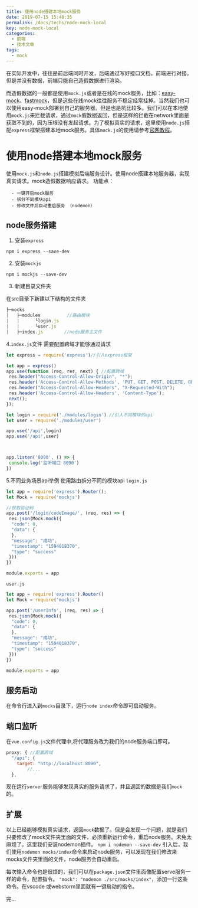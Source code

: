 ```yaml
---
title: 使用node搭建本地mock服务
date: 2019-07-15 15:40:35
permalink: /docs/techs/node-mock-local
key: node-mock-local
categories:
  - 前端
  - 技术文章
tags:
  - mock
---
```




在实际开发中，往往是前后端同时开发，后端通过写好接口文档，前端进行对接。但是并没有数据，前端只能自己造假数据进行渲染。
<!--more-->
而造假数据的一般都是使用`mock.js`或者是在线的mock服务，比如：[easy-mock](https://www.easy-mock.com/)、[fastmock](https://www.fastmock.site/)，但是这些在线mock往往服务不稳定经常挂掉。当然我们也可以使用easy-mock部署到自己的服务器。但是也是坑比较多。我们可以在本地使用`mock.js`来拦截请求，通过`mock`假数据返回，但是这样的拦截在network里面是获取不到的，因为压根没有发起请求。为了模拟真实的请求，这里使用`node.js`搭配`express`框架搭建本地mock服务。具体`mock.js`的使用请参考[官网教程](http://mockjs.com/)。

# 使用node搭建本地mock服务

使用`mock.js`和`node.js`搭建模拟后端服务设计。使用node搭建本地服务器，实现真实请求。mock造假数据响应请求。
功能点：

      - 一键开启mock服务
      - 拆分不同模块api
      - 修改文件后自动重启服务 （nodemon）

## node服务搭建

1. 安装`express`

`npm i express --save-dev`

2. 安装`mockjs`

`npm i mockjs --save-dev`

3. 新建目录文件夹

在src目录下新建以下结构的文件夹
```javascript
├─mocks
|   ├─modules          //路由模块
|   |      └login.js
|   |      └user.js
|   ├─index.js        //node服务主文件
```
4.`index.js`文件
需要配置跨域才能够通过请求
```javascript
let express = require('express')//引入express框架

let app = express()
app.use(function (req, res, next) { //配置跨域
 res.header("Access-Control-Allow-Origin", "*");
 res.header('Access-Control-Allow-Methods', 'PUT, GET, POST, DELETE, OPTIONS');
 res.header("Access-Control-Allow-Headers", "X-Requested-With");
 res.header('Access-Control-Allow-Headers', 'Content-Type');
 next();
});

let login = require('./modules/login') //引入不同模块的api
let user = require('./modules/user')

app.use('/api',login)
app.use('/api',user)



app.listen('8090', () => {
 console.log('监听端口 8090')
})
```
5.不同业务场景api举例
使用路由拆分不同的模块api
`login.js`
```javascript
let app = require('express').Router();  
let Mock = require('mockjs')

//获取验证码
app.post('/login/codeImage/', (req, res) => {
 res.json(Mock.mock({
  "code": 0,
  "data": {
  }, 
  "message": "成功", 
  "timestamp": "1594018370", 
  "type": "success"
 }))
})

module.exports = app
```
`user.js`
```javascript
let app = require('express').Router()
let Mock = require('mockjs')

app.post('/userInfo', (req, res) => {
 res.json(Mock.mock({
  "code": 0,
  "data": {
  },
  "message": "成功",
  "timestamp": "1594018370",
  "type": "success"
 }))
})

module.exports = app
```
## 服务启动
在命令行进入到`mocks`目录下，运行`node index`命令即可启动服务。
## 端口监听
在`vue.config.js`文件代理中,将代理服务改为我们的node服务端口即可。
```javascript
proxy: { //配置跨域
  "/api": {
    target: "http://localhost:8090",
		//...
  },
```
现在运行`server`服务能够发现真实的服务请求了，并且返回的数据是我们`mock`的。


## 扩展
以上已经能够模拟真实请求，返回`mock`数据了。但是会发现一个问题，就是我们只要修改了mock文件夹里面的文件，必须重新运行命令，重启node服务。未免太麻烦了。这里我们安装nodemon插件。
`npm i nodemon --save-dev`
引入后，我们使用`nodemon mocks/index`命令来启动node服务，可以发现在我们修改来mocks文件夹里面的文件，node服务会自动重启。


每次输入命令也是很烦的，我们可以在`package.json`文件里面像配置serve服务一样的命令，配置指令。
`"mock": "nodemon ./src/mocks/index"`，添加一行这条命令。在vscode 或webstorm里面就有一键启动的指令。


完...




